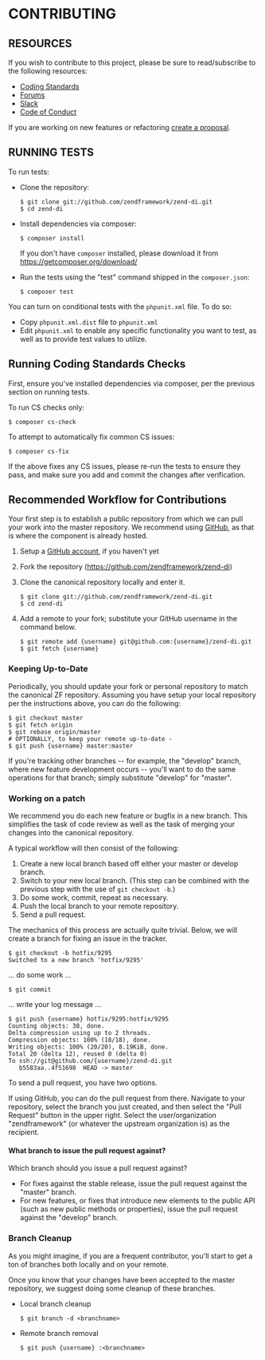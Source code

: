 # CONTRIBUTING

## RESOURCES

If you wish to contribute to this project, please be sure to
read/subscribe to the following resources:

 - [Coding Standards](https://github.com/zendframework/zend-coding-standard)
 - [Forums](https://discourse.zendframework.com/c/contributors)
 - [Slack](https://zendframework-slack.herokuapp.com)
 - [Code of Conduct](CODE_OF_CONDUCT.md)

If you are working on new features or refactoring
[create a proposal](https://github.com/zendframework/zend-di/issues/new).

## RUNNING TESTS

To run tests:

- Clone the repository:

  ```console
  $ git clone git://github.com/zendframework/zend-di.git
  $ cd zend-di
  ```

- Install dependencies via composer:

  ```console
  $ composer install
  ```

  If you don't have `composer` installed, please download it from https://getcomposer.org/download/

- Run the tests using the "test" command shipped in the `composer.json`:

  ```console
  $ composer test
  ```

You can turn on conditional tests with the `phpunit.xml` file.
To do so:

 -  Copy `phpunit.xml.dist` file to `phpunit.xml`
 -  Edit `phpunit.xml` to enable any specific functionality you
    want to test, as well as to provide test values to utilize.

## Running Coding Standards Checks

First, ensure you've installed dependencies via composer, per the previous
section on running tests.

To run CS checks only:

```console
$ composer cs-check
```

To attempt to automatically fix common CS issues:

```console
$ composer cs-fix
```

If the above fixes any CS issues, please re-run the tests to ensure
they pass, and make sure you add and commit the changes after verification.

## Recommended Workflow for Contributions

Your first step is to establish a public repository from which we can
pull your work into the master repository. We recommend using
[GitHub](https://github.com), as that is where the component is already hosted.

1. Setup a [GitHub account](https://github.com/), if you haven't yet
2. Fork the repository (https://github.com/zendframework/zend-di)
3. Clone the canonical repository locally and enter it.

   ```console
   $ git clone git://github.com/zendframework/zend-di.git
   $ cd zend-di
   ```

4. Add a remote to your fork; substitute your GitHub username in the command
   below.

   ```console
   $ git remote add {username} git@github.com:{username}/zend-di.git
   $ git fetch {username}
   ```

### Keeping Up-to-Date

Periodically, you should update your fork or personal repository to
match the canonical ZF repository. Assuming you have setup your local repository
per the instructions above, you can do the following:


```console
$ git checkout master
$ git fetch origin
$ git rebase origin/master
# OPTIONALLY, to keep your remote up-to-date -
$ git push {username} master:master
```

If you're tracking other branches -- for example, the "develop" branch, where
new feature development occurs -- you'll want to do the same operations for that
branch; simply substitute  "develop" for "master".

### Working on a patch

We recommend you do each new feature or bugfix in a new branch. This simplifies
the task of code review as well as the task of merging your changes into the
canonical repository.

A typical workflow will then consist of the following:

1. Create a new local branch based off either your master or develop branch.
2. Switch to your new local branch. (This step can be combined with the
   previous step with the use of `git checkout -b`.)
3. Do some work, commit, repeat as necessary.
4. Push the local branch to your remote repository.
5. Send a pull request.

The mechanics of this process are actually quite trivial. Below, we will
create a branch for fixing an issue in the tracker.

```console
$ git checkout -b hotfix/9295
Switched to a new branch 'hotfix/9295'
```

... do some work ...


```console
$ git commit
```

... write your log message ...


```console
$ git push {username} hotfix/9295:hotfix/9295
Counting objects: 38, done.
Delta compression using up to 2 threads.
Compression objects: 100% (18/18), done.
Writing objects: 100% (20/20), 8.19KiB, done.
Total 20 (delta 12), reused 0 (delta 0)
To ssh://git@github.com/{username}/zend-di.git
   b5583aa..4f51698  HEAD -> master
```

To send a pull request, you have two options.

If using GitHub, you can do the pull request from there. Navigate to
your repository, select the branch you just created, and then select the
"Pull Request" button in the upper right. Select the user/organization
"zendframework" (or whatever the upstream organization is) as the recipient.

#### What branch to issue the pull request against?

Which branch should you issue a pull request against?

- For fixes against the stable release, issue the pull request against the
  "master" branch.
- For new features, or fixes that introduce new elements to the public API (such
  as new public methods or properties), issue the pull request against the
  "develop" branch.

### Branch Cleanup

As you might imagine, if you are a frequent contributor, you'll start to
get a ton of branches both locally and on your remote.

Once you know that your changes have been accepted to the master
repository, we suggest doing some cleanup of these branches.

-  Local branch cleanup

   ```console
   $ git branch -d <branchname>
   ```

-  Remote branch removal

   ```console
   $ git push {username} :<branchname>
   ```
